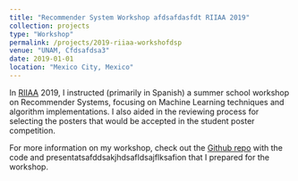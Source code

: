 ```yaml
---
title: "Recommender System Workshop afdsafdasfdt RIIAA 2019"
collection: projects
type: "Workshop"
permalink: /projects/2019-riiaa-workshofdsp
venue: "UNAM, Cfdsafdsa3"
date: 2019-01-01
location: "Mexico City, Mexico"
---
```


In [RIIAA](https://riiaa.org/) 2019, I instructed (primarily in Spanish) a summer school workshop on Recommender Systems, focusing on Machine Learning techniques and algorithm implementations. I also aided in the reviewing process for selecting the posters that would be accepted in the student poster competition.

For more information on my workshop, check out the [Github repo](https://github.com/andongluis/recsys_tutorial) with the code and presentatsafddsakjhdsafldsajflksafion that I prepared for the workshop.